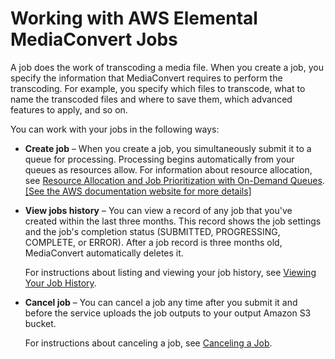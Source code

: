 # Working with AWS Elemental MediaConvert Jobs<a name="working-with-jobs"></a>

A job does the work of transcoding a media file\. When you create a job, you specify the information that MediaConvert requires to perform the transcoding\. For example, you specify which files to transcode, what to name the transcoded files and where to save them, which advanced features to apply, and so on\.

You can work with your jobs in the following ways:
+ **Create job** – When you create a job, you simultaneously submit it to a queue for processing\. Processing begins automatically from your queues as resources allow\. For information about resource allocation, see [Resource Allocation and Job Prioritization with On\-Demand Queues](how-queues-work.md#about-resource-allocation-and-job-prioritization)\.     
[\[See the AWS documentation website for more details\]](http://docs.aws.amazon.com/mediaconvert/latest/ug/working-with-jobs.html)
+ **View jobs history** – You can view a record of any job that you've created within the last three months\. This record shows the job settings and the job's completion status \(SUBMITTED, PROGRESSING, COMPLETE, or ERROR\)\. After a job record is three months old, MediaConvert automatically deletes it\.

  For instructions about listing and viewing your job history, see [Viewing Your Job History](viewing-job-history.md)\.
+ **Cancel job** – You can cancel a job any time after you submit it and before the service uploads the job outputs to your output Amazon S3 bucket\.

  For instructions about canceling a job, see [Canceling a Job](canceling-a-job.md)\.